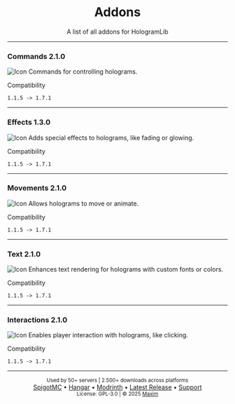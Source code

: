 <div align="center">
<h1>Addons</h1>
<p>A list of all addons for HologramLib</p>
</div>

<hr>

<!-- ADDONS_START -->
### Commands 2.1.0
![Icon](https://github.com/HologramLib/Commands/icon.png)
Commands for controlling holograms.

Compatibility
```
1.1.5 -> 1.7.1
```

<hr>

### Effects 1.3.0
![Icon](https://github.com/HologramLib/Effects/icon.png)
Adds special effects to holograms, like fading or glowing.

Compatibility
```
1.1.5 -> 1.7.1
```

<hr>

### Movements 2.1.0
![Icon](https://github.com/HologramLib/Movements/icon.png)
Allows holograms to move or animate.

Compatibility
```
1.1.5 -> 1.7.1
```

<hr>

### Text 2.1.0
![Icon](https://github.com/HologramLib/Text/icon.png)
Enhances text rendering for holograms with custom fonts or colors.

Compatibility
```
1.1.5 -> 1.7.1
```

<hr>

### Interactions 2.1.0
![Icon](https://github.com/HologramLib/Interactions/icon.png)
Enables player interaction with holograms, like clicking.

Compatibility
```
1.1.5 -> 1.7.1
```

<hr>

<!-- ADDONS_END -->


<div align="center">
  <sub>Used by 50+ servers | 2.500+ downloads across platforms</sub><br>
  <a href="https://www.spigotmc.org/resources/111746/">SpigotMC</a> •
  <a href="https://hangar.papermc.io/max1mde/HologramLib">Hangar</a> •
  <a href="https://modrinth.com/plugin/hologramlib">Modrinth</a> •
  <a href="https://github.com/HologramLib/HologramLib/releases/latest">Latest Release</a> •
  <a href="https://discord.gg/2UTkYj26B4">Support</a><br>
  <sub>License: GPL-3.0 | © 2025 <a href="https://github.com/max1mde/">Maxim</a></sub>
</div>

